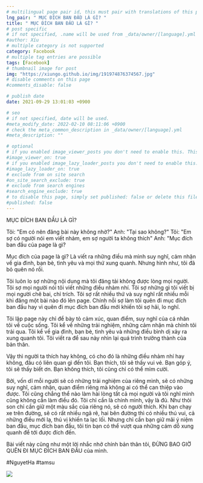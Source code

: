 ```yaml
---
# multilingual page pair id, this must pair with translations of this page. (This name must be unique)
lng_pair: " MỤC ĐÍCH BAN ĐẦU LÀ GÌ? "
title: " MỤC ĐÍCH BAN ĐẦU LÀ GÌ? "
# post specific
# if not specified, .name will be used from _data/owner/[language].yml
#author: Xíu
# multiple category is not supported
category: Facebook
# multiple tag entries are possible
tags: [Facebook]
# thumbnail image for post
img: "https://xiungo.github.io/img/191974876374567.jpg"
# disable comments on this page
#comments_disable: false

# publish date
date: 2021-09-29 13:01:03 +0900

# seo
# if not specified, date will be used.
#meta_modify_date: 2022-02-10 08:11:06 +0900
# check the meta_common_description in _data/owner/[language].yml
#meta_description: ""

# optional
# if you enabled image_viewer_posts you don't need to enable this. This is only if image_viewer_posts = false
#image_viewer_on: true
# if you enabled image_lazy_loader_posts you don't need to enable this. This is only if image_lazy_loader_posts = false
#image_lazy_loader_on: true
# exclude from on site search
#on_site_search_exclude: true
# exclude from search engines
#search_engine_exclude: true
# to disable this page, simply set published: false or delete this file
#published: false
---
```


<!-- outline-start -->

MỤC ĐÍCH BAN ĐẦU LÀ GÌ?

Tôi: "Em có nên đăng bài này không nhờ?"
Anh: "Tại sao không?"
Tôi: "Em sợ có người nói em viết nhảm, em sợ người ta không thích"
Anh: "Mục đích ban đầu của page là gì?

Mục đích của page là gì? Là viết ra những điều mà mình suy nghĩ, cảm nhận về gia đình, bạn bè, tình yêu và mọi thứ xung quanh. Nhưng hình như, tôi đã bỏ quên nó rồi.

Tôi luôn lo sợ những nội dung mà tôi đăng tải không được lòng mọi người. Tôi sợ mọi người nói tôi viết những điều nhảm nhí. Tôi sợ những gì tôi viết bị mọi người chê bai, chỉ trích. Tôi sợ rất nhiều thứ và suy nghĩ rất nhiều mỗi khi đăng một bài nào đó lên page.
Chính nỗi sợ làm tôi quên đi mục đích ban đầu hay vì quên đi mục đích ban đầu mới khiến tôi sợ hãi, lo nghĩ.

Tôi lập page này chỉ để bày tỏ cảm xúc, quan điểm, suy nghĩ của cá nhân tôi về cuộc sống. Tôi kể về những trải nghiệm, những cảm nhận mà chính tôi trải qua. Tôi kể về gia đình, bạn bè, tình yêu và những điều bình dị xảy ra xung quanh tôi. Tôi viết ra để sau này nhìn lại quá trình trưởng thành của bản thân.

Vậy thì người ta thích hay không, có cho đó là những điều nhảm nhí hay không, đâu có liên quan gì đến tôi. Bạn thích, tôi sẽ thấy vui vẻ. Bạn góp ý, tôi sẽ thấy biết ơn. Bạn không thích, tôi cũng chỉ có thể mỉm cười.

Bởi, vốn dĩ mỗi người sẽ có những trải nghiệm của riêng mình, sẽ có những suy nghĩ, cảm nhận, quan điểm riêng mà không ai có thể can thiệp vào được. Tôi cũng chẳng thể nào làm hài lòng tất cả mọi người và tôi nghĩ mình cũng không cần làm điều đó. Tôi chỉ cần là chính mình, vậy là đủ. Như thỏi son chỉ cần giữ một màu sắc của riêng nó, sẽ có người thích.
Khi bạn chạy xe trên đường, sẽ có rất nhiều ngã rẽ, hai bên đường thì có nhiều thú vui, cả những điều mới lạ, thú vị khiến ta lạc lối. Nhưng chỉ cần bạn giữ mãi ý niệm ban đầu, mục đích ban đầu, tôi tin bạn có thể vượt qua những cám dỗ xung quanh để tới được đích đến.

Bài viết này cũng như một lời nhắc nhở chính bản thân tôi, ĐỪNG BAO GIỜ QUÊN ĐI MỤC ĐÍCH BAN ĐẦU của mình.

#NguyetHa
#tamsu

<!-- outline-end -->

<img src= "https://xiungo.github.io/img/191974876374567.jpg">